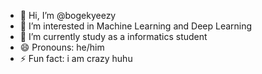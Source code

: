 - 👋 Hi, I’m @bogekyeezy
- 👀 I’m interested in Machine Learning and Deep Learning
- 🌱 I’m currently study as a informatics student
- 😄 Pronouns: he/him
- ⚡ Fun fact: i am crazy huhu

<!---
bogekyeezy/bogekyeezy is a ✨ special ✨ repository because its `README.md` (this file) appears on your GitHub profile.
You can click the Preview link to take a look at your changes.
--->
